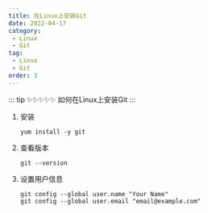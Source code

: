 ```yaml
---
title: 在Linux上安装Git
date: 2022-04-17
category:
 - Linux
 - Git
tag: 
 - Linux
 - Git
order: 3
---
```


::: tip ✨✨✨✨✨
如何在Linux上安装Git
:::

<!-- more -->

1. 安装

   ```shell
   yum install -y git
   ```
2. 查看版本

   ```shell
   git --version
   ```
3. 设置用户信息

   ```shell
   git config --global user.name "Your Name"
   git config --global user.email "email@example.com"
   ```
